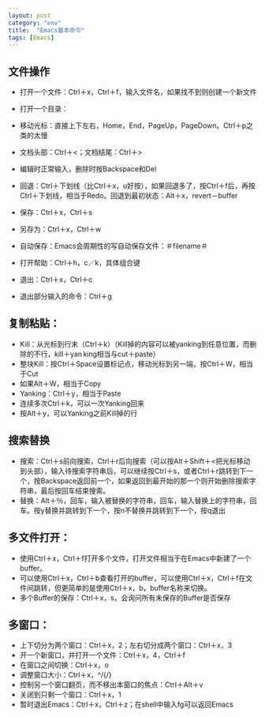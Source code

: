 ```yaml
---
layout: post
category: "env"
title:  "Emacs基本命令"
tags: [Emacs]
---
```


## 文件操作
* 打开一个文件：Ctrl＋x，Ctrl＋f，输入文件名，如果找不到则创建一个新文件
* 打开一个目录：

* 移动光标：直接上下左右，Home，End，PageUp，PageDown。Ctrl＋p之类的太慢
* 文档头部：Ctrl＋<；文档结尾：Ctrl＋>

* 编辑时正常输入，删除时按Backspace和Del
* 回退：Ctrl＋下划线（比Ctrl＋x，u好按），如果回退多了，按Ctrl＋f后，再按Ctrl＋下划线，相当于Redo。回退到最初状态：Alt＋x，revert－buffer

* 保存：Ctrl＋x，Ctrl＋s
* 另存为：Ctrl＋x，Ctrl＋w
* 自动保存：Emacs会周期性的写自动保存文件：＃filename＃

* 打开帮助：Ctrl＋h，c／k，具体组合键
* 退出：Ctrl＋x，Ctrl＋c
* 退出部分输入的命令：Ctrl＋g

## 复制粘贴：
* Kill：从光标到行末（Ctrl＋k）（Kill掉的内容可以被yanking到任意位置，而删除的不行，kill＋yan king相当与cut＋paste）
* 整块Kill：按Ctrl＋Space设置标记点，移动光标到另一端，按Ctrl＋W，相当于Cut
* 如果Alt＋W，相当于Copy
* Yanking：Ctrl＋y，相当于Paste
* 连续多次Ctrl＋k，可以一次Yanking回来
* 按Alt＋y，可以Yanking之前Kill掉的行


## 搜索替换
* 搜索：Ctrl＋s前向搜索，Ctrl＋r后向搜索（可以按Alt＋Shift＋<把光标移动到头部），输入待搜索字符串后，可以继续按Ctrl＋s，或者Ctrl＋r跳转到下一个，按Backspace返回前一个，如果返回到最开始的那一个则开始删除搜索字符串，最后按回车结束搜索。
* 替换：Alt＋％，回车，输入被替换的字符串，回车，输入替换上的字符串，回车。按y替换并跳转到下一个，按n不替换并跳转到下一个，按q退出


## 多文件打开：
* 使用Ctrl＋x，Ctrl＋f打开多个文件，打开文件相当于在Emacs中新建了一个buffer。
* 可以使用Ctrl＋x，Ctrl＋b查看打开的buffer，可以使用Ctrl＋x，Ctrl＋f在文件间跳转，但更简单的是使用Ctrl＋x，b，buffer名称来切换。
* 多个Buffer的保存：Ctrl＋x，s，会询问所有未保存的Buffer是否保存

## 多窗口：
* 上下切分为两个窗口：Ctrl＋x，2；左右切分成两个窗口：Ctrl＋x，3
* 开一个新窗口，并打开一个文件：Ctrl＋x，4，Ctrl＋f
* 在窗口之间切换：Ctrl＋x，o
* 调整窗口大小：Ctrl＋x，^/{/}
* 控制另一个窗口翻页，而不移出本窗口的焦点：Ctrl＋Alt＋v
* 关闭到只剩一个窗口：Ctrl＋x，1
* 暂时退出Emacs：Ctrl＋x，Ctrl＋z；在shell中输入fg可以返回Emacs

